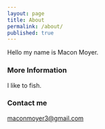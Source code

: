 ```yaml
---
layout: page
title: About
permalink: /about/
published: true
---
```


Hello my name is Macon Moyer.

### More Information

I like to fish.

### Contact me

[maconmoyer3@gmail.com](mailto:maconmoyer3@gmail.com)
